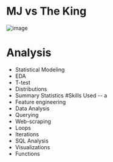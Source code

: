 # MJ vs The King
![image](https://user-images.githubusercontent.com/94020684/215630836-7c1ded66-b492-4e47-a956-de4dbaa556ad.png)
# Analysis
- Statistical Modeling
- EDA
- T-test
- Distributions
- Summary Statistics
#Skills Used
-- a
- Feature engineering
- Data Analysis
- Querying 
- Web-scraping
- Loops
- Iterations
- SQL Analysis
- Visualizations
- Functions
 
